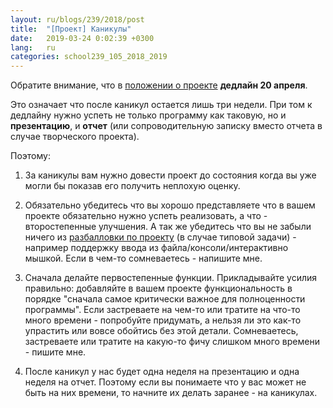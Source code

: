 ```yaml
---
layout: ru/blogs/239/2018/post
title:  "[Проект] Каникулы"
date:   2019-03-24 0:02:39 +0300
lang:   ru
categories: school239_105_2018_2019
---
```


Обратите внимание, что в [положении о проекте](/blogs/239/2018/school239_105_2018_2019/2019/02/17/project-criterions.html) **дедлайн 20 апреля**.

Это означает что после каникул остается лишь три недели. При том к дедлайну нужно успеть не только программу как таковую, но и **презентацию**, и **отчет** (или сопроводительную записку вместо отчета в случае творческого проекта).

Поэтому:

1) За каникулы вам нужно довести проект до состояния когда вы уже могли бы показав его получить неплохую оценку.

2) Обязательно убедитесь что вы хорошо представляете что в вашем проекте обязательно нужно успеть реализовать, а что - второстепенные улучшения. А так же убедитесь что вы не забыли ничего из [разбалловки по проекту](/blogs/239/2018/school239_105_2018_2019/2019/02/17/project-criterions.html) (в случае типовой задачи) - например поддержку ввода из файла/консоли/интерактивно мышкой. Если в чем-то сомневаетесь - напишите мне.

3) Сначала делайте первостепенные функции. Прикладывайте усилия правильно: добавляйте в вашем проекте функциональность в порядке "сначала самое критически важное для полноценности программы". Если застреваете на чем-то или тратите на что-то много времени - попробуйте придумать, а нельзя ли это как-то упрастить или вовсе обойтись без этой детали. Сомневаетесь, застреваете или тратите на какую-то фичу слишком много времени - пишите мне.

4) После каникул у нас будет одна неделя на презентацию и одна неделя на отчет. Поэтому если вы понимаете что у вас может не быть на них времени, то начните их делать заранее - на каникулах.


